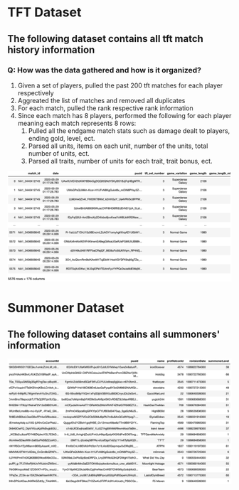 # TFT Dataset

## The following dataset contains all tft match history information

### Q: How was the data gathered and how is it organized?
1. Given a set of players, pulled the past 200 tft matches for each player respectively
2. Aggreated the list of matches and removed all duplicates
3. For each match, pulled the rank respective rank information
4. Since each match has 8 players, performed the following for each player meaning each match represents 8 rows:
    1. Pulled all the endgame match stats such as damage dealt to players, ending gold, level, ect.
    2. Parsed all units, items on each unit, number of the units, total number of units, ect.  
    3. Parsed all traits, number of units for each trait, trait bonus, ect.
    
<img src="tft_dataset.png" width=.7>

# Summoner Dataset

## The following dataset contains all summoners' information

<img src="summoners_info.png" width=.7>
